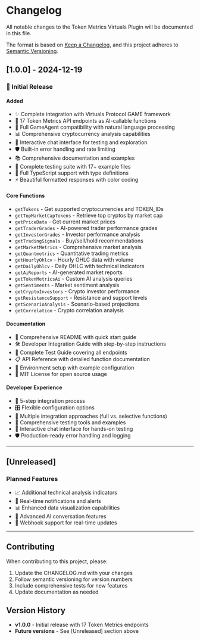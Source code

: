# Changelog

All notable changes to the Token Metrics Virtuals Plugin will be documented in this file.

The format is based on [Keep a Changelog](https://keepachangelog.com/en/1.0.0/),
and this project adheres to [Semantic Versioning](https://semver.org/spec/v2.0.0.html).

## [1.0.0] - 2024-12-19

### 🎉 Initial Release

#### Added
- ✨ Complete integration with Virtuals Protocol GAME framework
- 🔌 17 Token Metrics API endpoints as AI-callable functions
- 🤖 Full GameAgent compatibility with natural language processing
- 📊 Comprehensive cryptocurrency analysis capabilities
- 💬 Interactive chat interface for testing and exploration
- 🛡️ Built-in error handling and rate limiting
- 📚 Comprehensive documentation and examples
- 🧪 Complete testing suite with 17+ example files
- 🔷 Full TypeScript support with type definitions
- ⚡ Beautiful formatted responses with color coding

#### Core Functions
- `getTokens` - Get supported cryptocurrencies and TOKEN_IDs
- `getTopMarketCapTokens` - Retrieve top cryptos by market cap
- `getPriceData` - Get current market prices
- `getTraderGrades` - AI-powered trader performance grades
- `getInvestorGrades` - Investor performance analysis
- `getTradingSignals` - Buy/sell/hold recommendations
- `getMarketMetrics` - Comprehensive market analysis
- `getQuantmetrics` - Quantitative trading metrics
- `getHourlyOhlcv` - Hourly OHLC data with volume
- `getDailyOhlcv` - Daily OHLC with technical indicators
- `getAiReports` - AI-generated market reports
- `getTokenMetricsAi` - Custom AI analysis queries
- `getSentiments` - Market sentiment analysis
- `getCryptoInvestors` - Crypto investor performance
- `getResistanceSupport` - Resistance and support levels
- `getScenarioAnalysis` - Scenario-based projections
- `getCorrelation` - Crypto correlation analysis

#### Documentation
- 📖 Comprehensive README with quick start guide
- 🛠️ Developer Integration Guide with step-by-step instructions
- 🧪 Complete Test Guide covering all endpoints
- 📋 API Reference with detailed function documentation
- 🔧 Environment setup with example configuration
- 📄 MIT License for open source usage

#### Developer Experience
- 🚀 5-step integration process
- 🎛️ Flexible configuration options
- 🔧 Multiple integration approaches (full vs. selective functions)
- 🧪 Comprehensive testing tools and examples
- 💬 Interactive chat interface for hands-on testing
- 🛡️ Production-ready error handling and logging

---

## [Unreleased]

### Planned Features
- 📈 Additional technical analysis indicators
- 🔔 Real-time notifications and alerts
- 📊 Enhanced data visualization capabilities
- 🤖 Advanced AI conversation features
- 🔄 Webhook support for real-time updates

---

## Contributing

When contributing to this project, please:
1. Update the CHANGELOG.md with your changes
2. Follow semantic versioning for version numbers
3. Include comprehensive tests for new features
4. Update documentation as needed

## Version History

- **v1.0.0** - Initial release with 17 Token Metrics endpoints
- **Future versions** - See [Unreleased] section above 